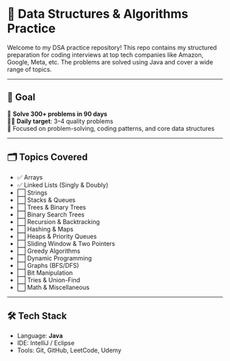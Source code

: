 # 🧠 Data Structures & Algorithms Practice

Welcome to my DSA practice repository! This repo contains my structured preparation for coding interviews at top tech companies like Amazon, Google, Meta, etc. The problems are solved using Java and cover a wide range of topics.

---

## 📅 Goal

🎯 **Solve 300+ problems in 90 days**  
👨‍💻 **Daily target**: 3–4 quality problems  
🎯 Focused on problem-solving, coding patterns, and core data structures

---

## 🗂️ Topics Covered

- ✅ Arrays 
- ✅ Linked Lists (Singly & Doubly)
- ⬜ Strings
- ⬜ Stacks & Queues
- ⬜ Trees & Binary Trees
- ⬜ Binary Search Trees
- ⬜ Recursion & Backtracking
- ⬜ Hashing & Maps
- ⬜ Heaps & Priority Queues
- ⬜ Sliding Window & Two Pointers
- ⬜ Greedy Algorithms
- ⬜ Dynamic Programming
- ⬜ Graphs (BFS/DFS)
- ⬜ Bit Manipulation
- ⬜ Tries & Union-Find
- ⬜ Math & Miscellaneous

---

## 🛠️ Tech Stack

- Language: **Java**
- IDE: IntelliJ / Eclipse
- Tools: Git, GitHub, LeetCode, Udemy


